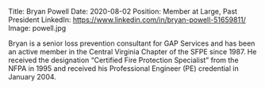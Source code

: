 Title: Bryan Powell
Date: 2020-08-02
Position: Member at Large, Past President
LinkedIn: https://www.linkedin.com/in/bryan-powell-51659811/
Image: powell.jpg

Bryan is a senior loss prevention consultant for GAP Services and has been an active member in the Central Virginia Chapter of the SFPE since 1987. He received the designation “Certified Fire Protection Specialist” from the NFPA in 1995 and received his Professional Engineer (PE) credential in January 2004.
